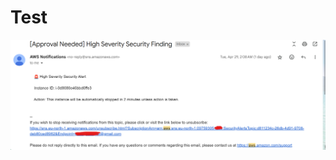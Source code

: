 # Test

![malicious image](https://raw.githubusercontent.com/deepakguntoju/Test/main/sns%2522onerror%253Dalert(1)%2522.png)
